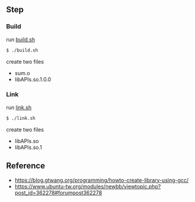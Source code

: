 

## Step

### Build

run [build.sh](build.sh)

``` sh
$ ./build.sh
```

create two files

* sum.o
* libAPIs.so.1.0.0


### Link

run [link.sh](link.sh)


``` sh
$ ./link.sh
```

create two files

* libAPIs.so
* libAPIs.so.1

## Reference

* https://blog.gtwang.org/programming/howto-create-library-using-gcc/
* https://www.ubuntu-tw.org/modules/newbb/viewtopic.php?post_id=362278#forumpost362278
